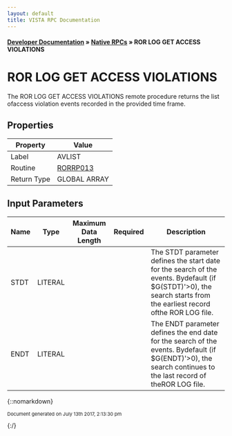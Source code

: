 ```yaml
---
layout: default
title: VISTA RPC Documentation
---
```


#### [Developer Documentation](../index) &#187; [Native RPCs](TableOfContents) &#187; ROR LOG GET ACCESS VIOLATIONS<br/>
# ROR LOG GET ACCESS VIOLATIONS

The ROR LOG GET ACCESS VIOLATIONS remote procedure returns the list ofaccess violation events recorded in the provided time frame.

## Properties

Property | Value
--- | ---
Label | AVLIST
Routine | [RORRP013](http://code.osehra.org/dox/Routine_RORRP013_source.html)
Return Type | GLOBAL ARRAY


## Input Parameters

Name | Type | Maximum Data Length | Required | Description
--- | --- | --- | --- | ---
STDT | LITERAL |  |  | The STDT parameter defines the start date for the search of the events. Bydefault (if $G(STDT)&#x27;&gt;0), the search starts from the earliest record ofthe ROR LOG file.
ENDT | LITERAL |  |  | The ENDT parameter defines the end date for the search of the events. Bydefault (if $G(ENDT)&#x27;&gt;0), the search continues to the last record of theROR LOG file.



{::nomarkdown} <br/><p style="font-size: 11px">Document generated on July 13th 2017, 2:13:30 pm</p>{:/}